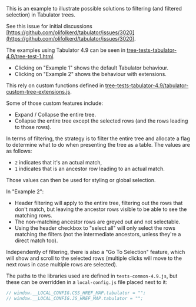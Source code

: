 
This is an example to illustrate possible solutions to filtering (and filtered selection) in Tabulator trees.

See this issue for initial discussions [https://github.com/olifolkerd/tabulator/issues/3020](https://github.com/olifolkerd/tabulator/issues/3020).

The examples using Tabulator 4.9 can be seen in [tree-tests-tabulator-4.9/tree-test-1.html](tree-tests-tabulator-4.9/tree-test-1.html).

- Clicking on "Example 1" shows the default Tabulator behaviour.
- Clicking on "Example 2" shows the behaviour with extensions.


This rely on custom functions defined in [tree-tests-tabulator-4.9/tabulator-custom-tree-extensions.js](tree-tests-tabulator-4.9/tabulator-custom-tree-extensions.js).

Some of those custom features include:
- Expand / Collapse the entire tree.
- Collapse the entire tree except the selected rows (and the rows leading to those rows).

In terms of filtering, the strategy is to filter the entire tree and allocate a flag to determine what to do when presenting the tree as a table. The values are as follows:
- `2` indicates that it's an actual match,
- `1` indicates that is an ancestor row leading to an actual match.

Those values can then be used for styling or global selection.

In "Example 2":
- Header filtering will apply to the entire tree, filtering out the rows that don't match, but leaving the ancestor rows visible to be able to see the matching rows.
- The non-matching ancestor rows are greyed out and not selectable.
- Using the header checkbox to "select all" will only select the rows matching the filters (not the intermediate ancestors, unless they're a direct match too).

Independently of filtering, there is also a "Go To Selection" feature, which will show and scroll to the selected rows (multiple clicks will move to the next rows in case multiple rows are selected).


The paths to the libraries used are defined in `tests-common-4.9.js`, but these can be overridden in a `local-config.js` file placed next to it:

```javascript
// window.__LOCAL_CONFIG.CSS_HREF_MAP.tabulator = "";
// window.__LOCAL_CONFIG.JS_HREF_MAP.tabulator = "";
```